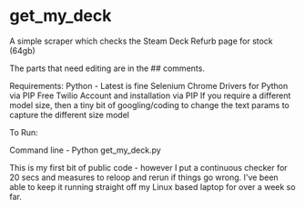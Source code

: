 # get_my_deck
A simple scraper which checks the Steam Deck Refurb page for stock (64gb) 

The parts that need editing are in the ## comments.

Requirements: 
Python - Latest is fine
Selenium Chrome Drivers for Python via PIP
Free Twilio Account and installation via PIP
If you require a different model size, then a tiny bit of googling/coding to change the text params to capture the different size model

To Run:

Command line - Python get_my_deck.py

This is my first bit of public code - however I put a continuous checker for 20 secs and measures to reloop and rerun if things go wrong.
I've been able to keep it running straight off my Linux based laptop for over a week so far.
